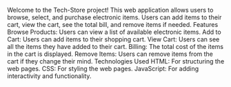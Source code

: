 Welcome to the Tech-Store project! This web application allows users to browse, select, and purchase electronic items. Users can add items to their cart, view the cart, see the total bill, and remove items if needed.
Features
Browse Products: Users can view a list of available electronic items.
Add to Cart: Users can add items to their shopping cart.
View Cart: Users can see all the items they have added to their cart.
Billing: The total cost of the items in the cart is displayed.
Remove Items: Users can remove items from the cart if they change their mind.
Technologies Used
HTML: For structuring the web pages.
CSS: For styling the web pages.
JavaScript: For adding interactivity and functionality.
